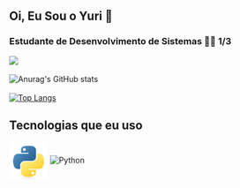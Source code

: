 ## Oi, Eu Sou o Yuri 👋
### Estudante de Desenvolvimento de Sistemas 👨‍💻 1/3
<div> 
  <a href="https://instagram.com/yuri_f.s" target="_blank"><img src="https://img.shields.io/badge/-Instagram-%23E4405F?style=for-the-badge&logo=instagram&logoColor=white" target="_blank"></a>
</div>

![Anurag's GitHub stats](https://github-readme-stats.vercel.app/api?username=Yurif-s&show_icons=true&theme=onedark)<br><br>
   [![Top Langs](https://github-readme-stats.vercel.app/api/top-langs/?username=Yurif-s)](https://github.com/anuraghazra/github-readme-stats)
   
   ## Tecnologias que eu uso
  <img align="center" alt="Yuri-Python" height="70" width="70" src="https://raw.githubusercontent.com/devicons/devicon/master/icons/python/python-original.svg">
       <img aling="center" alt="Python" src="https://img.shields.io/badge/python-3670A0?style=for-the-badge&logo=python&logoColor=ffdd54"> 
